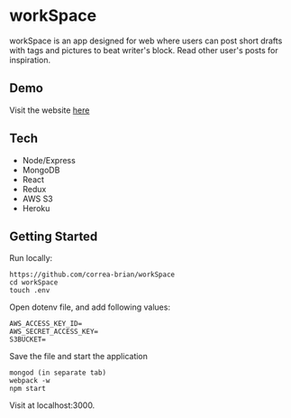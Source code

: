# workSpace

workSpace is an app designed for web where users can post short drafts with tags and pictures to beat writer's block. Read other user's posts for inspiration.
## Demo

Visit the website [here](https://workspace-milkshake.herokuapp.com/)

## Tech

* Node/Express
* MongoDB
* React
* Redux
* AWS S3
* Heroku

## Getting Started

Run locally:

```
https://github.com/correa-brian/workSpace
cd workSpace
touch .env
```

Open dotenv file, and add following values:

```
AWS_ACCESS_KEY_ID=
AWS_SECRET_ACCESS_KEY=
S3BUCKET=
```
Save the file and start the application

```
mongod (in separate tab)
webpack -w
npm start
```

Visit at localhost:3000.
